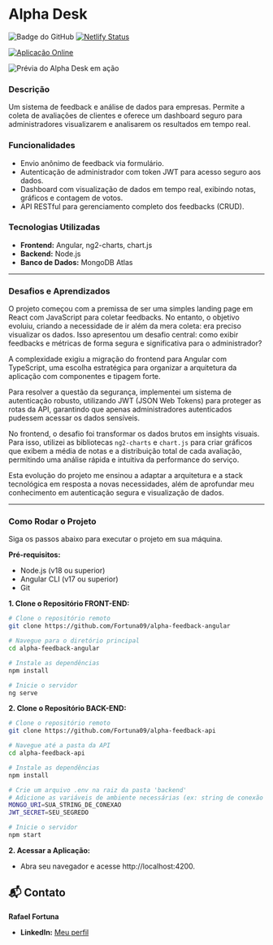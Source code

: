 # Alpha Desk

![Badge do GitHub](https://img.shields.io/github/last-commit/Fortuna09/alpha-feedback-angular)
[![Netlify Status](https://api.netlify.com/api/v1/badges/4956270e-6692-4363-9b6a-235fed090517/deploy-status)](https://app.netlify.com/projects/alpha-feedback/deploys)


[![Aplicação Online](https://img.shields.io/badge/Ver%20Online-green?style=for-the-badge)](https://alpha-feedback.netlify.app/)

![Prévia do Alpha Desk em ação](/PREVIEW.gif)

### Descrição
Um sistema de feedback e análise de dados para empresas. Permite a coleta de avaliações de clientes e oferece um dashboard seguro para administradores visualizarem e analisarem os resultados em tempo real.

### Funcionalidades
* Envio anônimo de feedback via formulário.
* Autenticação de administrador com token JWT para acesso seguro aos dados.
* Dashboard com visualização de dados em tempo real, exibindo notas, gráficos e contagem de votos.
* API RESTful para gerenciamento completo dos feedbacks (CRUD).

### Tecnologias Utilizadas
* **Frontend:** Angular, ng2-charts, chart.js
* **Backend:** Node.js
* **Banco de Dados:** MongoDB Atlas

---

### Desafios e Aprendizados

O projeto começou com a premissa de ser uma simples landing page em React com JavaScript para coletar feedbacks. No entanto, o objetivo evoluiu, criando a necessidade de ir além da mera coleta: era preciso visualizar os dados. Isso apresentou um desafio central: como exibir feedbacks e métricas de forma segura e significativa para o administrador?

A complexidade exigiu a migração do frontend para Angular com TypeScript, uma escolha estratégica para organizar a arquitetura da aplicação com componentes e tipagem forte.

Para resolver a questão da segurança, implementei um sistema de autenticação robusto, utilizando JWT (JSON Web Tokens) para proteger as rotas da API, garantindo que apenas administradores autenticados pudessem acessar os dados sensíveis.

No frontend, o desafio foi transformar os dados brutos em insights visuais. Para isso, utilizei as bibliotecas `ng2-charts` e `chart.js` para criar gráficos que exibem a média de notas e a distribuição total de cada avaliação, permitindo uma análise rápida e intuitiva da performance do serviço.

Esta evolução do projeto me ensinou a adaptar a arquitetura e a stack tecnológica em resposta a novas necessidades, além de aprofundar meu conhecimento em autenticação segura e visualização de dados.

----

### Como Rodar o Projeto

Siga os passos abaixo para executar o projeto em sua máquina.

**Pré-requisitos:**
* Node.js (v18 ou superior)
* Angular CLI (v17 ou superior)
* Git

**1. Clone o Repositório FRONT-END:**
```bash
# Clone o repositório remoto
git clone https://github.com/Fortuna09/alpha-feedback-angular

# Navegue para o diretório principal 
cd alpha-feedback-angular

# Instale as dependências
npm install

# Inicie o servidor
ng serve
```

**2. Clone o Repositório BACK-END:**
```bash
# Clone o repositório remoto
git clone https://github.com/Fortuna09/alpha-feedback-api

# Navegue até a pasta da API
cd alpha-feedback-api

# Instale as dependências
npm install

# Crie um arquivo .env na raiz da pasta 'backend'
# Adicione as variáveis de ambiente necessárias (ex: string de conexão do MongoDB, segredo do JWT)
MONGO_URI=SUA_STRING_DE_CONEXAO
JWT_SECRET=SEU_SEGREDO

# Inicie o servidor
npm start

```

**2. Acessar a Aplicação:**
* Abra seu navegador e acesse http://localhost:4200.

## 📬 Contato

**Rafael Fortuna**

- **LinkedIn:** [Meu perfil](https://www.linkedin.com/in/rafael-fortuna-990184264/)
